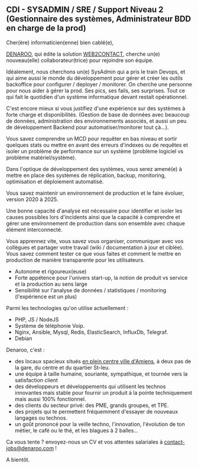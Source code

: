 ## CDI - SYSADMIN / SRE / Support Niveau 2 (Gestionnaire des systèmes, Administrateur BDD en charge de la prod)

Cher(ère) informaticien(enne) bien cablé(e),

[DENAROO](http://www.denaroo.com), qui édite la solution [WEB2CONTACT](http://www.web2contact.com), cherche un(e) nouveau(elle) collaborateur(trice) pour rejoindre son équipe.

Idéalement, nous cherchons un(e) SysAdmin qui a pris le train Devops, et qui aime aussi le monde du développement pour gérer et créer les outils backoffice pour configurer / deployer / monitorer. 
On cherche une personne pour nous aider à gérer la prod. Ses pics, ses fails, ses surprises. Tout ce qui fait le quotidien d'un système informatique devant restait opérationnel.

C'est encore mieux si vous justifiez d'une expérience sur des systèmes à forte charge et disponibilités. (Gestion de base de données avec beaucoup de données, administration  des environnements associés, et aussi un peu de développement Backend pour automatiser/monitorer tout çà...).

Vous savez comprendre un MCD pour requêter en bas niveau et sortir quelques stats ou mettre en avant des erreurs d'indexes ou de requêtes et isoler un problème de performance sur un système (problème logiciel vs problème matériel/système).

Dans l'optique de développement des systèmes, vous serez amené(e) à mettre en place des systèmes de réplication, backup, monitoring, optimisation et déploiement automatisé.

Vous savez maintenir un environnement de production et le faire évoluer, version 2020 à 2025.

Une bonne capacité d'analyse est nécessaire pour identifier et isoler les causes possibles lors d'incidents ainsi que la capacité à comprendre et gérer une environnement de production dans son ensemble avec chaque élément interconnecté.

Vous apprennez vite, vous savez vous organiser, communiquer avec vos collègues et partager votre travail (wiki / documentation à jour et ciblée). 
Vous savez comment tester ce que vous faites et comment le mettre en production de manière transparente pour les utilisateurs. 

- Autonome et rigoureux(euse)
- Forte appétence pour l'univers start-up, la notion de produit vs service et la production au sens large
- Sensibilité sur l'analyse de données / statistiques / monitoring (l'expérience est un plus) 

Parmi les technologies qu'on utilise actuellement : 
- PHP, JS / NodeJS
- Système de téléphonie Voip.
- Nginx, Ansible, Mysql, Redis, ElasticSearch, InfluxDb, Telegraf.
- Debian

Denaroo, c'est :
- des locaux spacieux situés [en plein centre ville d'Amiens](https://goo.gl/maps/eieWqSpRRDg2Jum38), à deux pas de la gare, du centre et du quartier St-leu.
- une équipe à taille humaine, souriante, sympathique, et tournée vers la satisfaction client
- des développeurs et développements qui utilisent les technos innovantes mais stable pour fournir un produit à la pointe techniquement mais aussi 100% fonctionnel.
- des clients du secteur privé: des PME, grands groupes, et TPE.
- des projets qui te permettent fréquemment d'essayer de nouveaux langages ou technos.
- un goût prononcé pour la veille techno, l'innovation, l'évolution de ton métier, le café ou le thé, et les blagues à 2 balles...

Ca vous tente ? envoyez-nous un CV et vos attentes salariales à contact-jobs@denaroo.com !  

A bientôt.
